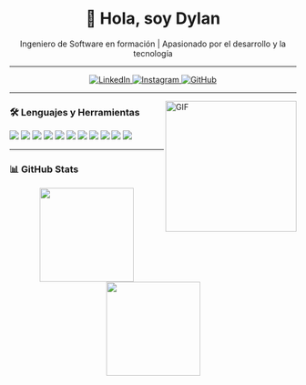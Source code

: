 <!-- Header con tu nombre y descripción -->
<h1 align="center">👋 Hola, soy Dylan</h1>
<p align="center">Ingeniero de Software en formación | Apasionado por el desarrollo y la tecnología</p>

---

<!-- Redes sociales centradas -->
<p align="center">
  <a href="https://www.linkedin.com/in/dylan-magall%C3%B3n-565bb5326/">
    <img alt="LinkedIn" src="https://img.shields.io/badge/LinkedIn-%230077B5.svg?logo=linkedin&logoColor=white" />
  </a>
  <a href="https://www.instagram.com/dylanthx">
    <img alt="Instagram" src="https://img.shields.io/badge/Instagram-%23E4405F.svg?logo=instagram&logoColor=white" />
  </a>
  <a href="https://github.com/dylanthx">
    <img alt="GitHub" src="https://img.shields.io/badge/GitHub-000000.svg?logo=github&logoColor=white" />
  </a>
</p>

---

<!-- GIF a la derecha -->
<img align="right" alt="GIF" src="https://media.giphy.com/media/836HiJc7pgzy8iNXCn/giphy.gif" width="230" />

### 🛠️ Lenguajes y Herramientas

<p>
  <img src="https://img.shields.io/badge/-JavaScript-black?style=flat&logo=javascript" />
  <img src="https://img.shields.io/badge/-HTML5-E34F26?style=flat&logo=html5&logoColor=white" />
  <img src="https://img.shields.io/badge/-CSS3-1572B6?style=flat&logo=css3&logoColor=white" />
  <img src="https://img.shields.io/badge/-React-black?style=flat&logo=react" />
  <img src="https://img.shields.io/badge/-Electron-gray?style=flat&logo=electron" />
  <img src="https://img.shields.io/badge/-jQuery-blue?style=flat&logo=jquery" />
  <img src="https://img.shields.io/badge/-Nodejs-green?style=flat&logo=node.js" />
  <img src="https://img.shields.io/badge/-Docker-2496ED?style=flat&logo=docker&logoColor=white" />
  <img src="https://img.shields.io/badge/-WordPress-21759B?style=flat&logo=wordpress&logoColor=white" />
  <img src="https://img.shields.io/badge/-TypeScript-3178C6?style=flat&logo=typescript&logoColor=white" />
  <img src="https://img.shields.io/badge/-Next.js-000000?style=flat&logo=next.js" />
</p>

---

### 📊 GitHub Stats

<p align="center">
  <img src="https://github-readme-stats.vercel.app/api?username=dylanthx&show_icons=true&theme=tokyonight" height="165"/>
  <img src="https://github-readme-stats.vercel.app/api/top-langs/?username=dylanthx&layout=compact&theme=tokyonight" height="165"/>
</p>
